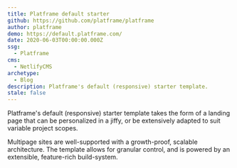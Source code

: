 ```yaml
---
title: Platframe default starter
github: https://github.com/platframe/platframe
author: platframe
demo: https://default.platframe.com/
date: 2020-06-03T00:00:00.000Z
ssg:
  - Platframe
cms:
  - NetlifyCMS
archetype:
  - Blog
description: Platframe's default (responsive) starter template.
stale: false
---
```


Platframe's default (responsive) starter template takes the form of a landing page that can be personalized in a jiffy, or be extensively adapted to suit variable project scopes.

Multipage sites are well-supported with a growth-proof, scalable architecture. The template allows for granular control, and is powered by an extensible, feature-rich build-system.

